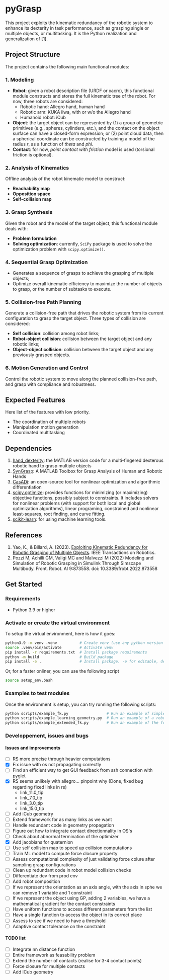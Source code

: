 # pyGrasp

This project exploits the kinematic redundancy of the robotic system to enhance its dexterity in task performance, such as grasping single or multiple objects, or multitasking.
It is the Python realization and generalization of [1].

## Project Structure
The project contains the following main functional modules:

### 1. Modeling
- **Robot**: given a robot description file (URDF or xacro), this functional module constructs and stores the full kinematic tree of the robot. For now, three robots are considered:
  - Robotic hand: Allegro hand, human hand
  - Robotic arm: KUKA iiwa, with or w/o the Allegro hand
  - Humanoid robot: iCub
- **Object**: the target object can be represented by (1) a group of geometric primitives (e.g., spheres, cylinders, etc.), and the contact on the object surface can have a closed-form expression; or (2) point cloud data, then a spherical coordinate can be constructed by training a model of the radius $r$, as a function of $theta$ and $phi$.
- **Contact**: for now, *point contact with friction* model is used (torsional friction is optional).

### 2. Analysis of Kinematics
Offline analysis of the robot kinematic model to construct:
- **Reachability map**
- **Opposition space**
- **Self-collision map**

### 3. Grasp Synthesis
Given the robot and the model of the target object, this functional module deals with:
- **Problem formulation**
- **Solving optimization**: currently, `SciPy` package is used to solve the optimization problem with `scipy.optimize()`.

### 4. Sequential Grasp Optimization
- Generates a sequence of grasps to achieve the grasping of multiple objects;
- Optimize overall kinematic efficiency to maximize the number of objects to grasp, or the number of subtasks to execute.

### 5. Collision-free Path Planning
Generate a collision-free path that drives the robotic system from its current configuration to grasp the target object.
Three types of collision are considered:
- **Self collision**: collision among robot links;
- **Robot-object collision**: collision between the target object and any robotic links;
- **Object-object collision**: collision between the target object and any previously grasped objects.

### 6. Motion Generation and Control
Control the robotic system to move along the planned collision-free path, and grasp with compliance and robustness.

## Expected Features
Here list of the features with low priority.
- The coordination of multiple robots
- Manipulation motion generation
- Coordinated multitasking

## Dependencies
1. [hand_dexterity](https://github.com/kunpengyao/hand_dexterity): the MATLAB version code for a multi-fingered dexterous robotic hand to grasp multiple objects
2. [SynGrasp](http://sirslab.dii.unisi.it/syngrasp/): A MATLAB Toolbox for Grasp Analysis of Human and Robotic Hands
3. [CasADi](https://web.casadi.org/): an open-source tool for nonlinear optimization and algorithmic differentiation
4. [scipy.optimize](https://docs.scipy.org/doc/scipy/reference/optimize.html#module-scipy.optimize): provides functions for minimizing (or maximizing) objective functions, possibly subject to constraints. It includes solvers for nonlinear problems (with support for both local and global optimization algorithms), linear programing, constrained and nonlinear least-squares, root finding, and curve fitting.
5. [scikit-learn](https://scikit-learn.org/stable/index.html): for using machine learning tools.

## References
1. Yao, K., & Billard, A. (2023). [Exploiting Kinematic Redundancy for Robotic Grasping of Multiple Objects](https://ieeexplore.ieee.org/abstract/document/10086636). IEEE Transactions on Robotics.
2. Pozzi M, Achilli GM, Valigi MC and Malvezzi M (2022) Modeling and Simulation of Robotic Grasping in Simulink Through Simscape Multibody. Front. Robot. AI 9:873558. doi: 10.3389/frobt.2022.873558

## Get Started

### Requirements
- Python 3.9 or higher

### Activate or create the virtual environment

To setup the virtual environment, here is how it goes:
```bash
python3.9 -m venv .venv          # Create venv (use any python version you like >=3.9)
source .venv/bin/activate        # Activate venv
pip install -r requirements.txt  # Install package requirements
python -m build                  # Build package
pip install -e .                 # Install package. -e for editable, developer mode.
```

Or, for a faster onliner, you can use the following script

```bash
source setup_env.bash
```

### Examples to test modules

Once the environment is setup, you can try running the following scripts:

```bash
python scripts/example_fk.py                 # Run an example of simple forward kinematics
python scripts/example_learning_geometry.py  # Run an example of a robot learning its links geometry and displays results
python scripts/example_extended_fk.py        # Run an example of the forward kinematics to an arbitrary point on the robot
```


### Developpement, issues and bugs

#### Issues and improvements

- [ ] RS more precise through heavier computations
- [x] Fix issue with os not propagating correctly
- [ ] Find an efficient way to get GUI feedback from ssh connection with pyglet
- [x] RS seems unlikely with allegro... pinpoint why (Done, fixed bug regarding fixed links in rs)
  - link_11.0_tip
  - link_7.0_tip
  - link_3.0_tip
  - link_15.0_tip
- [ ] Add iCub geometry
- [ ] Extend framework for as many links as we want
- [ ] Handle redundant code in geometry propagation
- [ ] Figure out how to integrate contact directionnality in OS's
- [ ] Check about abnormal termination of the optimizer
- [x] Add jacobians for quaternion
- [ ] Use self collision map to speed up collision computations
- [ ] Train ML model to compute force closure property
- [ ] Assess computational complexity of just validating force colure after sampling grasp configurations
- [ ] Clean up redundant code in robot model collision checks
- [ ] Differentiate dev from prod env
- [ ] Add robot composition
- [ ] If we represent the orientation as an axis angle, with the axis in sphe we can remove 1 variable and 1 constraint
- [ ] If we represent the object using GP, adding 2 variables, we have a mathematical gradient for the contact constraints
- [ ] Have uniform functions to access different parameters from the list
- [ ] Have a single function to access the object in its correct place
- [ ] Assess to see if we need to have a threshold
- [ ] Adaptive contact tolerance on the constraint

#### TODO list

- [ ] Integrate nn distance function
- [ ] Entire framework as feasability problem
- [ ] Extend the number of contacts (realise for 3-4 contact points)
- [ ] Force closure for multiple contacts
- [ ] Add ICub geometry
